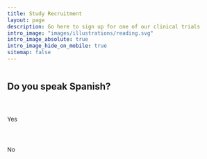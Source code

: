 ```yaml
---
title: Study Recruitment
layout: page
description: Go here to sign up for one of our clinical trials
intro_image: "images/illustrations/reading.svg"
intro_image_absolute: true
intro_image_hide_on_mobile: true
sitemap: false
---
```


<form id="fs-frm" name="complaint-form" accept-charset="utf-8" action="https://formspree.io/f/mrgwkbjp" method="post">
    <fieldset id="fs-frm-inputs">
    <div id="spanish">
        <h2>Do you speak Spanish?</h2>
        <div class="radio-row">
          <div class="radio">
            <input type="radio" id="spanishYes" name="spanish" value="YES" onChange="yesAnswer('smartphone')">
            <label for="yes">Yes</label><br>
          </div>
          <div class="radio">
            <input type="radio" id="spanishNo" name="spanish" value="NO" onChange="noAnswer()">
            <label for="no">No</label><br>
          </div>
        </div>
      </div>
    <div id="smartphone" style="display:none;">
        <h2>Do you have a smartphone?</h2>
        <div class="radio-row">
          <div class="radio">
            <input type="radio" id="smartphoneYes" name="smartphone" value="YES" onChange="yesAnswer('recovery')">
            <label for="yes">Yes</label><br>
          </div>
          <div class="radio">
            <input type="radio" id="smartphoneNo" name="smartphone" value="NO" onChange="noAnswer()">
            <label for="no">No</label><br>
          </div>
        </div>
      </div>
    <div id="recovery" style="display:none;">
        <h2>Are you or a loved one in recovery for substance use or mental health?</h2>
        <div class="radio-row">
          <div class="radio">
            <input type="radio" id="recoveryYes" name="recovery" value="YES" onChange="yesAnswer('help')">
            <label for="yes">Yes</label><br>
          </div>
          <div class="radio">
            <input type="radio" id="recoveryNo" name="recovery" value="NO" onChange="noAnswer()">
            <label for="no">No</label><br>
          </div>
        </div>
      </div>
    <div id="help" style="display:none;">
        <h2>Interested in helping us improve access to behavioral health services?</h2>
        <div class="radio-row">
          <div class="radio">
            <input type="radio" id="helpYes" name="help" value="YES" onChange="yesAnswer('full_form')">
            <label for="yes">Yes</label><br>
          </div>
          <div class="radio">
            <input type="radio" id="helpNo" name="help" value="NO" onChange="noAnswer()">
            <label for="no">No</label><br>
          </div>
        </div>
      </div>
      <div id="full_form" style="display:none;">
      <div id="name">
        <label for="first">First Name*</label>
        <input type="text" name="name" id="first" placeholder="First name" required>
      </div>
      <div id="phone">
        <label for="telephone">Phone Number*</label>
        <input type="telephone" name="telephone" id="telephone" placeholder="(555) 555-5555" required>
      </div>
      <div id="availability">
        <h2>When are you available to participate?</h2>
        <div style="display:flex;">
          <input type="checkbox" name="availabilityTime" value="Weekends" id="weekends" onChange="yesAnswer('submit-form-button')" required>
          <label for="weekends">Weekends</label>
        </div>
        <div style="display:flex;">
          <input type="checkbox" name="availabilityTime" value="Weekday evenings" id="evenings" onChange="yesAnswer('submit-form-button')" required>
          <label for="evenings">Weekday evenings</label>
        </div>
      </div>
      </div>
      <input type="hidden" name="_subject" id="email-subject" value="Rumbo Recruitment Form Submission">
    </fieldset>
    <input id="submit-form-button" type="submit" value="Submit" style="display:none; margin-top: 1rem;">
  </form>
  <div id="no-thanks" style="display:none;">
    <h2>Thank you for your time!</h2>
  </div>
  <style>/* reset */
  #fs-frm input,
  #fs-frm select,
  #fs-frm textarea,
  #fs-frm fieldset,
  #fs-frm optgroup,
  #fs-frm label,
  #fs-frm #card-element:disabled {
    font-family: inherit;
    font-size: 100%;
    color: inherit;
    border: none;
    border-radius: 0;
    display: block;
    width: 100%;
    padding: 0;
    margin: 0;
    -webkit-appearance: none;
    -moz-appearance: none;
  }
  #fs-frm label,
  #fs-frm legend,
  #fs-frm ::placeholder {
    font-size: .825rem;
    padding-top: .2rem;
    display: flex;
    align-items: baseline;
  }
  
  /* border, padding, margin, width */

  #fs-frm input,
  #fs-frm select,
  #fs-frm textarea,
  #fs-frm #card-element {
    border: 1px solid rgba(0,0,0,0.2);
    background-color: rgba(255,255,255,0.9);
    padding: .75em 1rem;
    margin-bottom: 1.5rem;
  }
  #fs-frm input:focus,
  #fs-frm select:focus,
  #fs-frm textarea:focus {
    background-color: white;
    outline-style: solid;
    outline-width: thin;
    outline-color: gray;
    outline-offset: -1px;
  }
  #fs-frm [type="text"],
  #fs-frm [type="email"] {
    width: 100%;
  }
  #fs-frm [type="button"],
  #fs-frm [type="submit"],
  #fs-frm [type="reset"] {
    width: auto;
    cursor: pointer;
    -webkit-appearance: button;
    -moz-appearance: button;
    appearance: button;
  }
  #fs-frm [type="button"]:focus,
  #fs-frm [type="submit"]:focus,
  #fs-frm [type="reset"]:focus {
    outline: none;
  }
  #fs-frm [type="submit"],
  #fs-frm [type="reset"] {
    margin-bottom: 0;
  }
  #fs-frm select {
    text-transform: none;
  }
  
  #fs-frm [type="checkbox"] {
    -webkit-appearance: checkbox;
    -moz-appearance: checkbox;
    appearance: checkbox;
    display: inline-block;
    width: auto;
    margin: 0 .5em 0 0 !important;
  }
  
  #fs-frm [type="radio"] {
    -webkit-appearance: radio;
    -moz-appearance: radio;
    appearance: radio;
    margin-bottom: 0 !important;
    margin-right: 3em;
    width: unset;
  }
  
  /* address, locale */
  #fs-frm fieldset.locale input[name="city"],
  #fs-frm fieldset.locale select[name="state"],
  #fs-frm fieldset.locale input[name="postal-code"] {
    display: inline;
  }
  #fs-frm fieldset.locale input[name="city"] {
    width: 52%;
  }
  #fs-frm fieldset.locale select[name="state"],
  #fs-frm fieldset.locale input[name="postal-code"] {
    width: 20%;
  }
  #fs-frm fieldset.locale input[name="city"],
  #fs-frm fieldset.locale select[name="state"] {
    margin-right: 3%;
  }
  </style>

<script>
function yesAnswer(selector) {
  var element = document.getElementById(selector);
  element.style.display = 'block';
}

function noAnswer() {
  var formElement = document.getElementById('fs-frm');
  formElement.style.display = 'none';

  var noThanksElement = document.getElementById('no-thanks');
  noThanksElement.style.display = 'block';
}

</script>